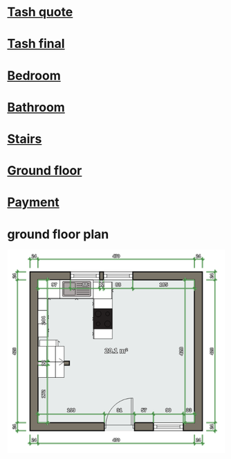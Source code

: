 # [Tash quote](./tash/README.md)

# [Tash final](./tash-final/README.md)

# [Bedroom](./bedroom/README.md)

# [Bathroom](./bathroom/README.md)

# [Stairs](./stairs/README.md)

# [Ground floor](./ground-floor/README.md)

# [Payment](./payment.html)

# ground floor plan

![](./ground-floor-new-layout.png)
